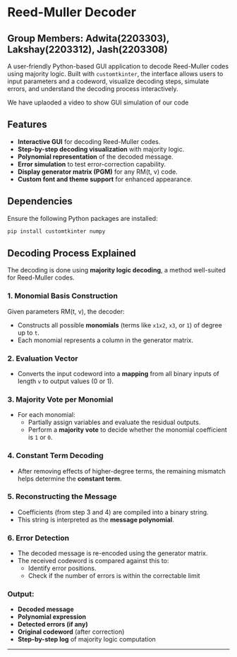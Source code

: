 # Reed-Muller Decoder 
## Group Members: Adwita(2203303), Lakshay(2203312), Jash(2203308)

A user-friendly Python-based GUI application to decode Reed-Muller codes using majority logic. Built with `customtkinter`, the interface allows users to input parameters and a codeword, visualize decoding steps, simulate errors, and understand the decoding process interactively.

We have uplaoded a video to show GUI simulation of our code
## Features

- **Interactive GUI** for decoding Reed-Muller codes.
- **Step-by-step decoding visualization** with majority logic.
- **Polynomial representation** of the decoded message.
- **Error simulation** to test error-correction capability.
- **Display generator matrix (PGM)** for any RM(t, v) code.
- **Custom font and theme support** for enhanced appearance.

## Dependencies

Ensure the following Python packages are installed:

```bash
pip install customtkinter numpy
```

## Decoding Process Explained

The decoding is done using **majority logic decoding**, a method well-suited for Reed-Muller codes.

### 1. **Monomial Basis Construction**
Given parameters RM(t, v), the decoder:
- Constructs all possible **monomials** (terms like `x1x2`, `x3`, or `1`) of degree up to `t`.
- Each monomial represents a column in the generator matrix.

### 2. **Evaluation Vector**
- Converts the input codeword into a **mapping** from all binary inputs of length `v` to output values (0 or 1).

### 3. **Majority Vote per Monomial**
- For each monomial:
  - Partially assign variables and evaluate the residual outputs.
  - Perform a **majority vote** to decide whether the monomial coefficient is `1` or `0`.

### 4. **Constant Term Decoding**
- After removing effects of higher-degree terms, the remaining mismatch helps determine the **constant term**.

### 5. **Reconstructing the Message**
- Coefficients (from step 3 and 4) are compiled into a binary string.
- This string is interpreted as the **message polynomial**.

### 6. **Error Detection**
- The decoded message is re-encoded using the generator matrix.
- The received codeword is compared against this to:
  - Identify error positions.
  - Check if the number of errors is within the correctable limit

### Output:
- **Decoded message**
- **Polynomial expression**
- **Detected errors (if any)**
- **Original codeword** (after correction)
- **Step-by-step log** of majority logic computation

---

